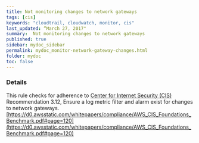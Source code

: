 ```yaml
---
title: Not monitoring changes to network gateways
tags: [cis]
keywords: "cloudtrail, cloudwatch, monitor, cis"
last_updated: “March 27, 2017"
summary:  Not monitoring changes to network gateways
published: true
sidebar: mydoc_sidebar
permalink: mydoc_monitor-network-gateway-changes.html
folder: mydoc
toc: false
---
```


### Details  
This rule checks for adherence to [Center for Internet Security (CIS)](https://www.cisecurity.org/) Recommendation 3.12, Ensure a log metric filter and alarm exist for changes to network gateways. [https://d0.awsstatic.com/whitepapers/compliance/AWS_CIS_Foundations_Benchmark.pdf#page=120](https://d0.awsstatic.com/whitepapers/compliance/AWS_CIS_Foundations_Benchmark.pdf#page=120) 
